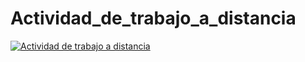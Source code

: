 # Actividad_de_trabajo_a_distancia
[![Actividad de trabajo a distancia](https://github.com/20210647-Alexander/Actividad_de_trabajo_a_distancia/actions/workflows/node.js.yml/badge.svg)](https://github.com/20210647-Alexander/Actividad_de_trabajo_a_distancia/actions/workflows/node.js.yml)
